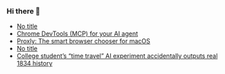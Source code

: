 ### Hi there 👋

<!-- daily.dev BOOKMARKS:START -->
- [No title](https://app.daily.dev/posts/ko2un0U6a?utm_source=rss&utm_medium=bookmarks&utm_campaign=PnGboN99PhXCxFrWGGg2C)
- [Chrome DevTools &lpar;MCP&rpar; for your AI agent](https://app.daily.dev/posts/Gxetl7DcE?utm_source=rss&utm_medium=bookmarks&utm_campaign=PnGboN99PhXCxFrWGGg2C)
- [Proxly: The smart browser chooser for macOS](https://app.daily.dev/posts/PrdLi8xDj?utm_source=rss&utm_medium=bookmarks&utm_campaign=PnGboN99PhXCxFrWGGg2C)
- [No title](https://app.daily.dev/posts/6yogpoeel?utm_source=rss&utm_medium=bookmarks&utm_campaign=PnGboN99PhXCxFrWGGg2C)
- [College student’s “time travel” AI experiment accidentally outputs real 1834 history](https://app.daily.dev/posts/zqWQjlx8x?utm_source=rss&utm_medium=bookmarks&utm_campaign=PnGboN99PhXCxFrWGGg2C)
<!-- daily.dev BOOKMARKS:END -->

<!--
**dinesh4monto/dinesh4monto** is a ✨ _special_ ✨ repository because its `README.md` (this file) appears on your GitHub profile.

Here are some ideas to get you started:

- 🔭 I’m currently working on ...
- 🌱 I’m currently learning ...
- 👯 I’m looking to collaborate on ...
- 🤔 I’m looking for help with ...
- 💬 Ask me about ...
- 📫 How to reach me: ...
- 😄 Pronouns: ...
- ⚡ Fun fact: ...
-->
